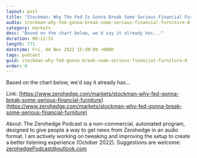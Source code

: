 ```yaml
---
layout: post
title: "Stockman: Why The Fed Is Gonna Break Some Serious Financial Furniture"
audio: stockman-why-fed-gonna-break-some-serious-financial-furniture-0
category: markets
desc: "Based on the chart below, we'd say it already has..."
duration: 00:12:51
length: 771
datetime: Fri, 04 Nov 2022 15:40:00 +0000
tags: podcast
guid: stockman-why-fed-gonna-break-some-serious-financial-furniture-0
order: 0
---
```

Based on the chart below, we'd say it already has...

Link: [https://www.zerohedge.com/markets/stockman-why-fed-gonna-break-some-serious-financial-furniture](https://www.zerohedge.com/markets/stockman-why-fed-gonna-break-some-serious-financial-furniture)

About: The Zerohedge Podcast is a non-commercial, automated program, designed to give people a way to get news from Zerohedge in an audio format.  I am actively working on tweaking and improving the setup to create a better listening experience (October 2022).  Suggestions are welcome: [zerohedgePodcast@outlook.com](mailto:zerohedgePodcast@outlook.com)